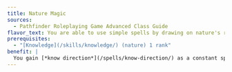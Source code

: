 ```yaml
---
title: Nature Magic
sources:
  - Pathfinder Roleplaying Game Advanced Class Guide
flavor_text: You are able to use simple spells by drawing on nature's raw majesty.
prerequisites:
  - "[Knowledge](/skills/knowledge/) (nature) 1 rank"
benefit: |
  You gain [*know direction*](/spells/know-direction/) as a constant spell-like ability, and can choose another druid orison you can cast as a spell-like ability once per day. Your caster level for both of these spell-like abilities is equal to your character level.
---
```


